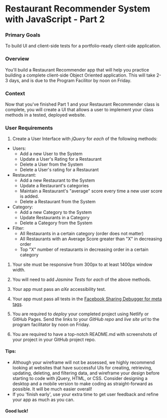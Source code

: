 # Restaurant Recommender System with JavaScript - Part 2

### Primary Goals

To build UI and client-side tests for a portfolio-ready client-side application.

### Overview

You'll build a Restaurant Recommender app that will
help you practice building a complete client-side Object Oriented application. This will take 2-3 days, and is due to the Program Facilitor by noon on Friday.

### Context

Now that you've finished Part 1 and your Restaurant Recommender class is complete, you will create a UI that allows a user to implement your class methods in a tested, deployed website.

### User Requirements

1. Create a User Interface with _jQuery_ for _each_ of the following methods:

- Users:
  - Add a new User to the System
  - Update a User's Rating for a Restaurant
  - Delete a User from the System
  - Delete a User's rating for a Restaurant
- Restaurant:
  - Add a new Restaurant to the System
  - Update a Restaurant's categories
  - Maintain a Restaurant's "average" score every time a new user score is added.
  - Delete a Restaurant from the System
- Category:
  - Add a new Category to the System
  - Update Restaurants in a Category
  - Delete a Category from the System
- Filter:
  - All Restaurants in a certain category (order does not matter)
  - All Restaurants with an Average Score greater than "X" in decreasing order
  - Top "X" number of restaurants in decreasing order in a certain category

1. Your site must be responsive from 300px to at least 1400px window width.

1. You will need to add _Jasmine Tests_ for _each_ of the above methods.

1. Your app must pass an _aXe_ accessibility test.

1. Your app must pass all tests in the [Facebook Sharing Debugger for meta tags](https://developers.facebook.com/tools/debug/).

1. You are required to _deploy_ your completed project using Netlify or GitHub Pages. Send the links to your _GitHub repo_ and _live site url_ to the program facilitator by noon on Friday.

1. You are required to have a top-notch README.md with screenshots of your project in your GitHub project repo.

#### Tips:

- Although your wireframe will not be assessed, we highly recommend looking at websites that have successful UIs for creating, retrieving, updating, deleting, and filtering data, and wireframe your design before starting to code with jQuery, HTML, or CSS. Consider designing a desktop and a mobile version to make coding as straight-forward as possible. It will be much easier overall!
- If you 'finish early', use your extra time to get user feedback and refine your app as much as you can.

#### Good luck!
